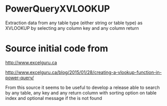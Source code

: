 # PowerQueryXVLOOKUP
Extraction data from any table type (either string or table type) as XVLOOKUP by selecting any column key and any column return

Source initial code from
========================   
  http://www.excelguru.ca
  
  http://www.excelguru.ca/blog/2015/01/28/creating-a-vlookup-function-in-power-query/
   
From this source it seems to be useful to develop a release able to search by any table, any key and any return column with sorting option on table index and optional message if the is not found
